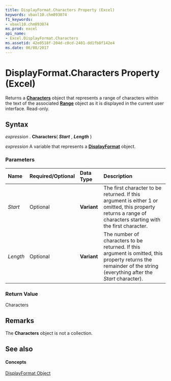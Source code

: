 ```yaml
---
title: DisplayFormat.Characters Property (Excel)
keywords: vbaxl10.chm893074
f1_keywords:
- vbaxl10.chm893074
ms.prod: excel
api_name:
- Excel.DisplayFormat.Characters
ms.assetid: 42e0518f-204d-c0cd-2401-dd1fb8f142e4
ms.date: 06/08/2017
---
```



# DisplayFormat.Characters Property (Excel)

Returns a  **[Characters](Excel.Characters.md)** object that represents a range of characters within the text of the associated **[Range](Excel.Range(objec).md)** object as it is displayed in the current user interface. Read-only.


## Syntax

 _expression_ . **Characters**( **_Start_** , **_Length_** )

 _expression_ A variable that represents a **[DisplayFormat](Excel.DisplayFormat.md)** object.


### Parameters



|**Name**|**Required/Optional**|**Data Type**|**Description**|
|:-----|:-----|:-----|:-----|
| _Start_|Optional| **Variant**|The first character to be returned. If this argument is either 1 or omitted, this property returns a range of characters starting with the first character.|
| _Length_|Optional| **Variant**|The number of characters to be returned. If this argument is omitted, this property returns the remainder of the string (everything after the  _Start_ character).|

### Return Value

Characters


## Remarks

The  **Characters** object is not a collection.


## See also


#### Concepts


[DisplayFormat Object](Excel.DisplayFormat.md)

